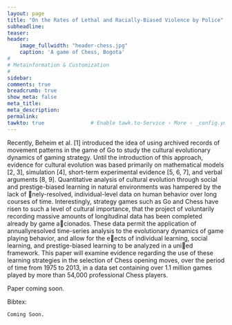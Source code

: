 ```yaml
---
layout: page
title: "On the Rates of Lethal and Racially-Biased Violence by Police"
subheadline: 
teaser: 
header:
    image_fullwidth: "header-chess.jpg"
    caption: 'A game of Chess, Bogota'
#
# Metainformation & Customization
#
sidebar: 
comments: true
breadcrumb: true
show_meta: false
meta_title:           
meta_description:
permalink:
tawkto: true               # Enable tawk.to-Service › More › _config.yml
---
```

<div class="row">
<div class="medium-8 columns t30">
<img src="{{ site.url }}/images/chess.png" alt="">
</div><!-- /.medium-8.columns -->
</div><!-- /.row -->
Recently, Beheim et al. [1] introduced the idea of using archived records
of movement patterns in the game of Go to study the cultural evolutionary
dynamics of gaming strategy. Until the introduction of this approach, evidence
for cultural evolution was based primarily on mathematical models
[2, 3], simulation [4], short-term experimental evidence [5, 6, 7], and verbal
arguments [8, 9]. Quantitative analysis of cultural evolution through
social and prestige-biased learning in natural environments was hampered
by the lack of nely-resolved, individual-level data on human behavior over
long courses of time. Interestingly, strategy games such as Go and Chess
have risen to such a level of cultural importance, that the project of voluntarily
recording massive amounts of longitudinal data has been completed
already by game acionados. These data permit the application of annuallyresolved
time-series analysis to the evolutionary dynamics of game playing
behavior, and allow for the eects of individual learning, social learning, and
prestige-biased learning to be analyzed in a unied framework. This paper
will examine evidence regarding the use of these learning strategies in the
selection of Chess opening moves, over the period of time from 1975 to 2013,
in a data set containing over 1.1 million games played by more than 54,000
professional Chess players.


Paper coming soon.

Bibtex:
```
Coming Soon.
```



 
